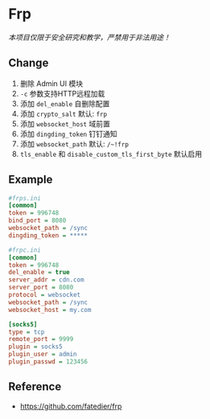# Frp

*本项目仅限于安全研究和教学，严禁用于非法用途！*

## Change

1. 删除 Admin UI 模块
2. `-c` 参数支持HTTP远程加载
3. 添加 `del_enable` 自删除配置
4. 添加 `crypto_salt` 默认: `frp`
5. 添加 `websocket_host` 域前置
6. 添加 `dingding_token` 钉钉通知
7. 添加 `websocket_path` 默认: `/~!frp`
8. `tls_enable` 和 `disable_custom_tls_first_byte` 默认启用

## Example

```ini
#frps.ini
[common]
token = 996748
bind_port = 8080
websocket_path = /sync
dingding_token = *****

#frpc.ini
[common]
token = 996748
del_enable = true
server_addr = cdn.com
server_port = 8080
protocol = websocket
websocket_path = /sync
websocket_host = my.com

[socks5]
type = tcp
remote_port = 9999
plugin = socks5
plugin_user = admin
plugin_passwd = 123456
```

## Reference

- https://github.com/fatedier/frp
